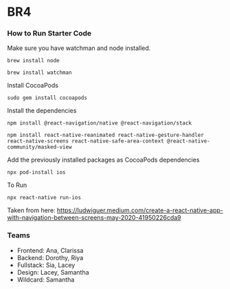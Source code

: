 # BR4

### How to Run Starter Code

Make sure you have watchman and node installed.

`brew install node`

`brew install watchman`

Install CocoaPods

`sudo gem install cocoapods`

Install the dependencies

`npm install @react-navigation/native @react-navigation/stack`

`npm install react-native-reanimated react-native-gesture-handler react-native-screens react-native-safe-area-context @react-native-community/masked-view`

Add the previously installed packages as CocoaPods dependencies

`npx pod-install ios`

To Run

`npx react-native run-ios`


Taken from here: https://ludwiguer.medium.com/create-a-react-native-app-with-navigation-between-screens-may-2020-41950226cda9


### Teams
* Frontend: Ana, Clarissa
* Backend: Dorothy, Riya
* Fullstack: Sia, Lacey
* Design: Lacey, Samantha
* Wildcard: Samantha
